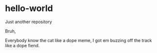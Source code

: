 # hello-world
Just another repository

Bruh,

Everybody know the cat like a dope meme, I got em buzzing off the track like a dope fiend.

